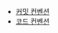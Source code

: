 - [커밋 컨벤션]((https://github.com/neighbor-chat/NeighborChat-FE/wiki/%EC%BB%A4%EB%B0%8B-%EC%BB%A8%EB%B2%A4%EC%85%98))
- [코드 컨벤션](https://github.com/likelion-project-README/README/wiki/%EC%BD%94%EB%93%9C-%EC%BB%A8%EB%B2%A4%EC%85%98)
